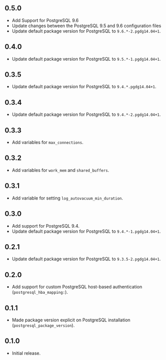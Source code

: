 ## 0.5.0
- Add Support for PostgreSQL 9.6
- Update changes between the PostgreSQL 9.5 and 9.6 configuration files
- Update default package version for PostgreSQL to `9.6.*-2.pgdg14.04+1`.

## 0.4.0

- Update default package version for PostgreSQL to `9.5.*-1.pgdg14.04+1`.

## 0.3.5

- Update default package version for PostgreSQL to `9.4.*.pgdg14.04+1`.

## 0.3.4

- Update default package version for PostgreSQL to `9.4.*-2.pgdg14.04+1`.

## 0.3.3

- Add variables for `max_connections`.

## 0.3.2

- Add variables for `work_mem` and `shared_buffers`.

## 0.3.1

- Add variable for setting `log_autovacuum_min_duration`.

## 0.3.0

- Add support for PostgreSQL 9.4.
- Update default package version for PostgreSQL to `9.4.*-1.pgdg14.04+1`.

## 0.2.1

- Update default package version for PostgreSQL to `9.3.5-2.pgdg14.04+1`.

## 0.2.0

- Add support for custom PostgreSQL host-based authentication (`postgresql_hba_mapping:`).

## 0.1.1

- Made package version explicit on PostgreSQL installation (`postgresql_package_version`).

## 0.1.0

- Initial release.
